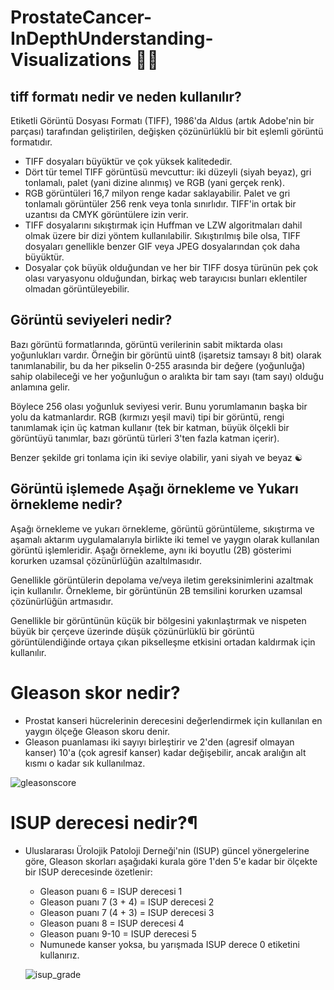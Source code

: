 # ProstateCancer-InDepthUnderstanding-Visualizations :surfing_woman:

## tiff formatı nedir ve neden kullanılır? 

Etiketli Görüntü Dosyası Formatı (TIFF), 1986'da Aldus (artık Adobe'nin bir parçası) tarafından geliştirilen, değişken çözünürlüklü bir bit eşlemli görüntü formatıdır.
- TIFF dosyaları büyüktür ve çok yüksek kalitededir.
- Dört tür temel TIFF görüntüsü mevcuttur: iki düzeyli (siyah beyaz), gri tonlamalı, palet (yani dizine alınmış) ve RGB (yani gerçek renk).
- RGB görüntüleri 16,7 milyon renge kadar saklayabilir. Palet ve gri tonlamalı görüntüler 256 renk veya tonla sınırlıdır. TIFF'in ortak bir uzantısı da CMYK görüntülere izin verir.
- TIFF dosyalarını sıkıştırmak için Huffman ve LZW algoritmaları dahil olmak üzere bir dizi yöntem kullanılabilir. Sıkıştırılmış bile olsa, TIFF dosyaları genellikle benzer GIF veya JPEG dosyalarından çok daha büyüktür.
- Dosyalar çok büyük olduğundan ve her bir TIFF dosya türünün pek çok olası varyasyonu olduğundan, birkaç web tarayıcısı bunları eklentiler olmadan görüntüleyebilir.


## Görüntü seviyeleri nedir?

Bazı görüntü formatlarında, görüntü verilerinin sabit miktarda olası yoğunlukları vardır. Örneğin bir görüntü uint8 (işaretsiz tamsayı 8 bit) olarak tanımlanabilir, bu da her pikselin 0-255 arasında bir değere (yoğunluğa) sahip olabileceği ve her yoğunluğun o aralıkta bir tam sayı (tam sayı) olduğu anlamına gelir. 

Böylece 256 olası yoğunluk seviyesi verir. Bunu yorumlamanın başka bir yolu da katmanlardır. RGB (kırmızı yeşil mavi) tipi bir görüntü, rengi tanımlamak için üç katman kullanır (tek bir katman, büyük ölçekli bir görüntüyü tanımlar,
bazı görüntü türleri 3'ten fazla katman içerir). 


Benzer şekilde gri tonlama için iki seviye olabilir, yani siyah ve beyaz :yin_yang:

## Görüntü işlemede Aşağı örnekleme ve Yukarı örnekleme nedir?

Aşağı örnekleme ve yukarı örnekleme, görüntü görüntüleme, sıkıştırma ve aşamalı aktarım uygulamalarıyla birlikte iki temel ve yaygın olarak kullanılan görüntü işlemleridir.
Aşağı örnekleme, aynı iki boyutlu (2B) gösterimi korurken uzamsal çözünürlüğün azaltılmasıdır.

Genellikle görüntülerin depolama ve/veya iletim gereksinimlerini azaltmak için kullanılır. Örnekleme, bir görüntünün 2B temsilini korurken uzamsal çözünürlüğün artmasıdır.

Genellikle bir görüntünün küçük bir bölgesini yakınlaştırmak ve nispeten büyük bir çerçeve üzerinde düşük çözünürlüklü bir görüntü görüntülendiğinde ortaya çıkan pikselleşme etkisini ortadan kaldırmak için kullanılır.

# Gleason skor nedir?

- Prostat kanseri hücrelerinin derecesini değerlendirmek için kullanılan en yaygın ölçeğe Gleason skoru denir. 
- Gleason puanlaması iki sayıyı birleştirir ve 2'den (agresif olmayan kanser) 10'a (çok agresif kanser) kadar değişebilir, ancak aralığın alt kısmı o kadar sık kullanılmaz.


![gleasonscore](https://user-images.githubusercontent.com/78857072/206928920-bf98f6e3-d02e-478e-b003-eca68f4ed96b.png)

# ISUP derecesi nedir?¶
- Uluslararası Ürolojik Patoloji Derneği'nin (ISUP) güncel yönergelerine göre, Gleason skorları aşağıdaki kurala göre 1'den 5'e kadar bir ölçekte bir ISUP derecesinde özetlenir:

    - Gleason puanı 6 = ISUP derecesi 1
    - Gleason puanı 7 (3 + 4) = ISUP derecesi 2
    - Gleason puanı 7 (4 + 3) = ISUP derecesi 3
    - Gleason puanı 8 = ISUP derecesi 4
    - Gleason puanı 9-10 = ISUP derecesi 5
    - Numunede kanser yoksa, bu yarışmada ISUP derece 0 etiketini kullanırız.
    
    ![isup_grade](https://user-images.githubusercontent.com/78857072/206929004-311fd43c-19eb-49f8-80c3-5b0734b01e4f.png)



